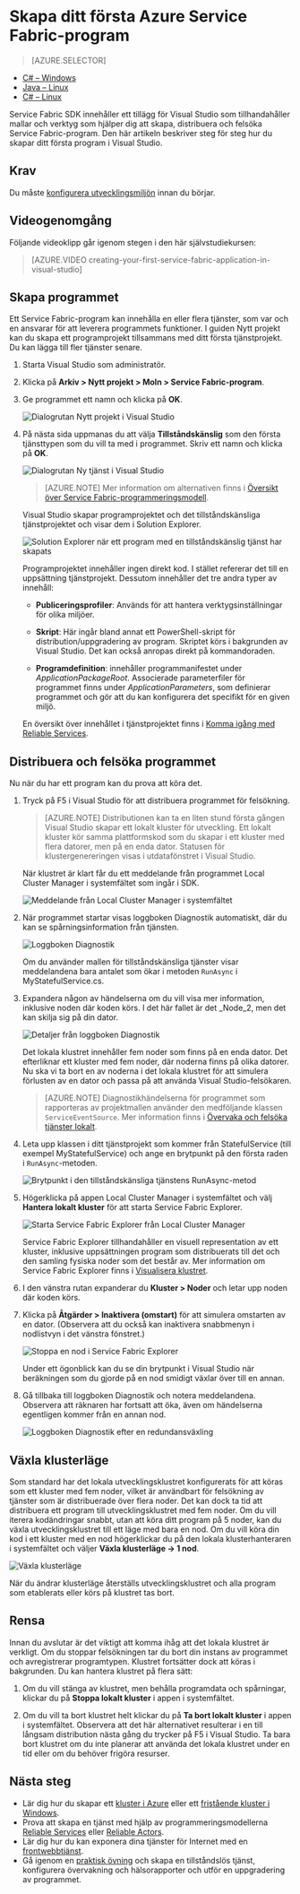 <properties
   pageTitle="Skapa ditt första Service Fabric-program i Visual Studio | Microsoft Azure"
   description="Skapa, distribuera och felsöka ett Service Fabric-program med Visual Studio"
   services="service-fabric"
   documentationCenter=".net"
   authors="rwike77"
   manager="timlt"
   editor=""/>

<tags
   ms.service="service-fabric"
   ms.devlang="dotNet"
   ms.topic="hero-article"
   ms.tgt_pltfrm="NA"
   ms.workload="NA"
   ms.date="09/28/2016"
   ms.author="ryanwi"/>



# Skapa ditt första Azure Service Fabric-program

> [AZURE.SELECTOR]
- [C# – Windows](service-fabric-create-your-first-application-in-visual-studio.md)
- [Java – Linux](service-fabric-create-your-first-linux-application-with-java.md)
- [C# – Linux](service-fabric-create-your-first-linux-application-with-csharp.md)

Service Fabric SDK innehåller ett tillägg för Visual Studio som tillhandahåller mallar och verktyg som hjälper dig att skapa, distribuera och felsöka Service Fabric-program. Den här artikeln beskriver steg för steg hur du skapar ditt första program i Visual Studio.

## Krav

Du måste [konfigurera utvecklingsmiljön](service-fabric-get-started.md) innan du börjar.

## Videogenomgång

Följande videoklipp går igenom stegen i den här självstudiekursen:

>[AZURE.VIDEO creating-your-first-service-fabric-application-in-visual-studio]

## Skapa programmet

Ett Service Fabric-program kan innehålla en eller flera tjänster, som var och en ansvarar för att leverera programmets funktioner. I guiden Nytt projekt kan du skapa ett programprojekt tillsammans med ditt första tjänstprojekt. Du kan lägga till fler tjänster senare.

1. Starta Visual Studio som administratör.

2. Klicka på **Arkiv > Nytt projekt > Moln > Service Fabric-program**.

3. Ge programmet ett namn och klicka på **OK**.

    ![Dialogrutan Nytt projekt i Visual Studio][1]

4. På nästa sida uppmanas du att välja **Tillståndskänslig** som den första tjänsttypen som du vill ta med i programmet. Skriv ett namn och klicka på **OK**.

    ![Dialogrutan Ny tjänst i Visual Studio][2]

    >[AZURE.NOTE] Mer information om alternativen finns i [Översikt över Service Fabric-programmeringsmodell](service-fabric-choose-framework.md).

    Visual Studio skapar programprojektet och det tillståndskänsliga tjänstprojektet och visar dem i Solution Explorer.

    ![Solution Explorer när ett program med en tillståndskänslig tjänst har skapats][3]

    Programprojektet innehåller ingen direkt kod. I stället refererar det till en uppsättning tjänstprojekt. Dessutom innehåller det tre andra typer av innehåll:

    - **Publiceringsprofiler**: Används för att hantera verktygsinställningar för olika miljöer.

    - **Skript**: Här ingår bland annat ett PowerShell-skript för distribution/uppgradering av program. Skriptet körs i bakgrunden av Visual Studio. Det kan också anropas direkt på kommandoraden.

    - **Programdefinition**: innehåller programmanifestet under *ApplicationPackageRoot*. Associerade parameterfiler för programmet finns under *ApplicationParameters*, som definierar programmet och gör att du kan konfigurera det specifikt för en given miljö.

    En översikt över innehållet i tjänstprojektet finns i [Komma igång med Reliable Services](service-fabric-reliable-services-quick-start.md).

## Distribuera och felsöka programmet

Nu när du har ett program kan du prova att köra det.

1. Tryck på F5 i Visual Studio för att distribuera programmet för felsökning.

    >[AZURE.NOTE] Distributionen kan ta en liten stund första gången Visual Studio skapar ett lokalt kluster för utveckling. Ett lokalt kluster kör samma plattformskod som du skapar i ett kluster med flera datorer, men på en enda dator. Statusen för klustergenereringen visas i utdatafönstret i Visual Studio.

    När klustret är klart får du ett meddelande från programmet Local Cluster Manager i systemfältet som ingår i SDK.

    ![Meddelande från Local Cluster Manager i systemfältet][4]

2. När programmet startar visas loggboken Diagnostik automatiskt, där du kan se spårningsinformation från tjänsten.

    ![Loggboken Diagnostik][5]

    Om du använder mallen för tillståndskänsliga tjänster visar meddelandena bara antalet som ökar i metoden `RunAsync` i MyStatefulService.cs.

3. Expandera någon av händelserna om du vill visa mer information, inklusive noden där koden körs. I det här fallet är det _Node_2, men det kan skilja sig på din dator.

    ![Detaljer från loggboken Diagnostik][6]

    Det lokala klustret innehåller fem noder som finns på en enda dator. Det efterliknar ett kluster med fem noder, där noderna finns på olika datorer. Nu ska vi ta bort en av noderna i det lokala klustret för att simulera förlusten av en dator och passa på att använda Visual Studio-felsökaren.

    >[AZURE.NOTE] Diagnostikhändelserna för programmet som rapporteras av projektmallen använder den medföljande klassen `ServiceEventSource`. Mer information finns i [Övervaka och felsöka tjänster lokalt](service-fabric-diagnostics-how-to-monitor-and-diagnose-services-locally.md).

4. Leta upp klassen i ditt tjänstprojekt som kommer från StatefulService (till exempel MyStatefulService) och ange en brytpunkt på den första raden i `RunAsync`-metoden.

    ![Brytpunkt i den tillståndskänsliga tjänstens RunAsync-metod][7]

5. Högerklicka på appen Local Cluster Manager i systemfältet och välj **Hantera lokalt kluster** för att starta Service Fabric Explorer.

    ![Starta Service Fabric Explorer från Local Cluster Manager][systray-launch-sfx]

    Service Fabric Explorer tillhandahåller en visuell representation av ett kluster, inklusive uppsättningen program som distribuerats till det och den samling fysiska noder som det består av. Mer information om Service Fabric Explorer finns i [Visualisera klustret](service-fabric-visualizing-your-cluster.md).

6. I den vänstra rutan expanderar du **Kluster > Noder** och letar upp noden där koden körs.

7. Klicka på **Åtgärder > Inaktivera (omstart)** för att simulera omstarten av en dator. (Observera att du också kan inaktivera snabbmenyn i nodlistvyn i det vänstra fönstret.)

    ![Stoppa en nod i Service Fabric Explorer][sfx-stop-node]

    Under ett ögonblick kan du se din brytpunkt i Visual Studio när beräkningen som du gjorde på en nod smidigt växlar över till en annan.

8. Gå tillbaka till loggboken Diagnostik och notera meddelandena. Observera att räknaren har fortsatt att öka, även om händelserna egentligen kommer från en annan nod.

    ![Loggboken Diagnostik efter en redundansväxling][diagnostic-events-viewer-detail-post-failover]

## Växla klusterläge

Som standard har det lokala utvecklingsklustret konfigurerats för att köras som ett kluster med fem noder, vilket är användbart för felsökning av tjänster som är distribuerade över flera noder. Det kan dock ta tid att distribuera ett program till utvecklingsklustret med fem noder. Om du vill iterera kodändringar snabbt, utan att köra ditt program på 5 noder, kan du växla utvecklingsklustret till ett läge med bara en nod. Om du vill köra din kod i ett kluster med en nod högerklickar du på den lokala klusterhanteraren i systemfältet och väljer **Växla klusterläge -> 1 nod**.  

![Växla klusterläge][switch-cluster-mode]

När du ändrar klusterläge återställs utvecklingsklustret och alla program som etablerats eller körs på klustret tas bort.

## Rensa

  Innan du avslutar är det viktigt att komma ihåg att det lokala klustret är verkligt. Om du stoppar felsökningen tar du bort din instans av programmet och avregistrerar programtypen. Klustret fortsätter dock att köras i bakgrunden. Du kan hantera klustret på flera sätt:

  1. Om du vill stänga av klustret, men behålla programdata och spårningar, klickar du på **Stoppa lokalt kluster** i appen i systemfältet.

  2. Om du vill ta bort klustret helt klickar du på **Ta bort lokalt kluster** i appen i systemfältet. Observera att det här alternativet resulterar i en till långsam distribution nästa gång du trycker på F5 i Visual Studio. Ta bara bort klustret om du inte planerar att använda det lokala klustret under en tid eller om du behöver frigöra resurser.

## Nästa steg

- Lär dig hur du skapar ett [kluster i Azure](service-fabric-cluster-creation-via-portal.md) eller ett [fristående kluster i Windows](service-fabric-cluster-creation-for-windows-server.md).
- Prova att skapa en tjänst med hjälp av programmeringsmodellerna [Reliable Services](service-fabric-reliable-services-quick-start.md) eller [Reliable Actors](service-fabric-reliable-actors-get-started.md).
- Lär dig hur du kan exponera dina tjänster för Internet med en [frontwebbtjänst](service-fabric-add-a-web-frontend.md).
- Gå igenom en [praktisk övning](https://msdnshared.blob.core.windows.net/media/2016/07/SF-Lab-Part-I.docx) och skapa en tillståndslös tjänst, konfigurera övervakning och hälsorapporter och utför en uppgradering av programmet.

<!-- Image References -->

[1]: ./media/service-fabric-create-your-first-application-in-visual-studio/new-project-dialog.png
[2]: ./media/service-fabric-create-your-first-application-in-visual-studio/new-project-dialog-2.png
[3]: ./media/service-fabric-create-your-first-application-in-visual-studio/solution-explorer-stateful-service-template.png
[4]: ./media/service-fabric-create-your-first-application-in-visual-studio/local-cluster-manager-notification.png
[5]: ./media/service-fabric-create-your-first-application-in-visual-studio/diagnostic-events-viewer.png
[6]: ./media/service-fabric-create-your-first-application-in-visual-studio/diagnostic-events-viewer-detail.png
[7]: ./media/service-fabric-create-your-first-application-in-visual-studio/runasync-breakpoint.png
[sfx-stop-node]: ./media/service-fabric-create-your-first-application-in-visual-studio/sfe-deactivate-node.png
[systray-launch-sfx]: ./media/service-fabric-create-your-first-application-in-visual-studio/launch-sfx.png
[diagnostic-events-viewer-detail-post-failover]: ./media/service-fabric-create-your-first-application-in-visual-studio/diagnostic-events-viewer-detail-post-failover.png
[sfe-delete-application]: ./media/service-fabric-create-your-first-application-in-visual-studio/sfe-delete-application.png
[switch-cluster-mode]: ./media/service-fabric-create-your-first-application-in-visual-studio/switch-cluster-mode.png



<!--HONumber=Oct16_HO3-->


